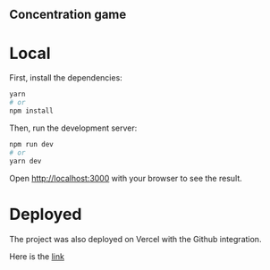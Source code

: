 ## Concentration game

# Local
First, install the dependencies:

```bash
yarn
# or
npm install
```

Then, run the development server:

```bash
npm run dev
# or
yarn dev
```

Open [http://localhost:3000](http://localhost:3000) with your browser to see the result.


# Deployed
The project was also deployed on Vercel with the Github integration.

Here is the [link](https://modyo-challenge-xi.vercel.app/)


